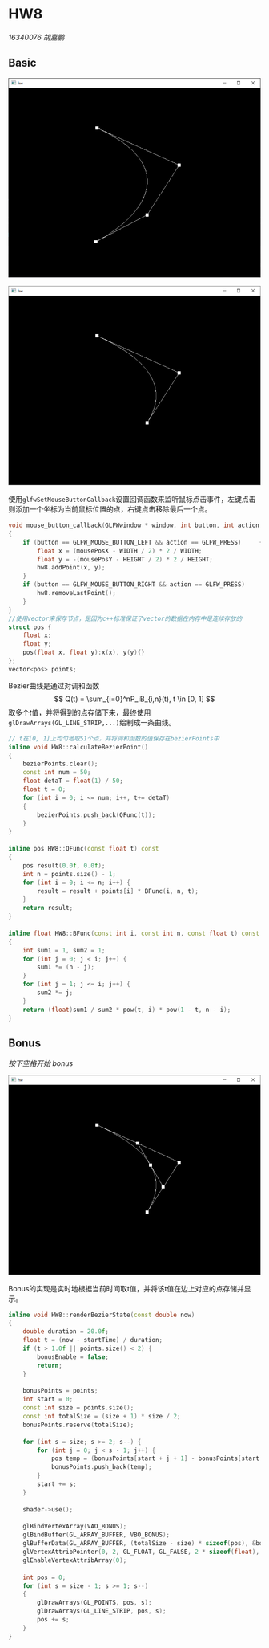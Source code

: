 # HW8

*16340076 胡嘉鹏*

## Basic

![b1](images/b1.png)

![b2.png](images/b2.png)

使用`glfwSetMouseButtonCallback`设置回调函数来监听鼠标点击事件，左键点击则添加一个坐标为当前鼠标位置的点，右键点击移除最后一个点。

```c++
void mouse_button_callback(GLFWwindow * window, int button, int action, int mods)
{
	if (button == GLFW_MOUSE_BUTTON_LEFT && action == GLFW_PRESS) 	  {
		float x = (mousePosX - WIDTH / 2) * 2 / WIDTH;
		float y = -(mousePosY - HEIGHT / 2) * 2 / HEIGHT;
		hw8.addPoint(x, y);
	}
	if (button == GLFW_MOUSE_BUTTON_RIGHT && action == GLFW_PRESS) 	   {
		hw8.removeLastPoint();
	}
}
//使用vector来保存节点，是因为c++标准保证了vector的数据在内存中是连续存放的
struct pos {
	float x;
	float y;
	pos(float x, float y):x(x), y(y){}
};
vector<pos> points;
```

Bezier曲线是通过对调和函数
$$
Q(t) = \sum_{i=0}^nP_iB_{i,n}(t), t \in [0, 1]
$$
取多个$t$值，并将得到的点存储下来，最终使用`glDrawArrays(GL_LINE_STRIP,...)`绘制成一条曲线。

```c++
// t在[0, 1]上均匀地取51个点，并将调和函数的值保存在bezierPoints中
inline void HW8::calculateBezierPoint()
{
	bezierPoints.clear();
	const int num = 50;
	float detaT = float(1) / 50;
	float t = 0;
	for (int i = 0; i <= num; i++, t+= detaT)
	{
		bezierPoints.push_back(QFunc(t));
	}
}

inline pos HW8::QFunc(const float t) const
{
	pos result(0.0f, 0.0f);
	int n = points.size() - 1;
	for (int i = 0; i <= n; i++) {
		result = result + points[i] * BFunc(i, n, t);
	}
	return result;
}

inline float HW8::BFunc(const int i, const int n, const float t) const
{
	int sum1 = 1, sum2 = 1;
	for (int j = 0; j < i; j++) {
		sum1 *= (n - j);
	}
	for (int j = 1; j <= i; j++) {
		sum2 *= j;
	}
	return (float)sum1 / sum2 * pow(t, i) * pow(1 - t, n - i);
}
```

## Bonus

*按下空格开始 bonus*

![bonus](images/bonus.png)

Bonus的实现是实时地根据当前时间取t值，并将该t值在边上对应的点存储并显示。

```c++
inline void HW8::renderBezierState(const double now)
{
	double duration = 20.0f;
	float t = (now - startTime) / duration;
	if (t > 1.0f || points.size() < 2) {
		bonusEnable = false;
		return;
	}

	bonusPoints = points;
	int start = 0;
	const int size = points.size();
	const int totalSize = (size + 1) * size / 2;
	bonusPoints.reserve(totalSize);

	for (int s = size; s >= 2; s--) {
		for (int j = 0; j < s - 1; j++) {
			pos temp = (bonusPoints[start + j + 1] - bonusPoints[start + j]) * t + bonusPoints[start + j];
			bonusPoints.push_back(temp);
		}
		start += s;
	}

	shader->use();

	glBindVertexArray(VAO_BONUS);
	glBindBuffer(GL_ARRAY_BUFFER, VBO_BONUS);
	glBufferData(GL_ARRAY_BUFFER, (totalSize - size) * sizeof(pos), &bonusPoints[size], GL_STATIC_DRAW);
	glVertexAttribPointer(0, 2, GL_FLOAT, GL_FALSE, 2 * sizeof(float), (void*)0);
	glEnableVertexAttribArray(0);
	
	int pos = 0;
	for (int s = size - 1; s >= 1; s--)
	{
		glDrawArrays(GL_POINTS, pos, s);
		glDrawArrays(GL_LINE_STRIP, pos, s);
		pos += s;
	}
}
```

